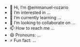 - 👋 Hi, I’m @emmanuel-rozario
- 👀 I’m interested in ...
- 🌱 I’m currently learning ...
- 💞️ I’m looking to collaborate on ...
- 📫 How to reach me ...
- 😄 Pronouns: ...
- ⚡ Fun fact: ...

<!---
emmanuel-rozario/emmanuel-rozario is a ✨ special ✨ repository because its `README.md` (this file) appears on your GitHub profile.
You can click the Preview link to take a look at your changes.
--->
